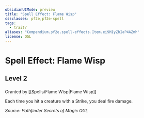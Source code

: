 ```yaml
---
obsidianUIMode: preview
title: "Spell Effect: Flame Wisp"
cssclasses: pf2e,pf2e-spell
tags:
  - trait/
aliases: "Compendium.pf2e.spell-effects.Item.ei9MIyZbIaP4AZmh"
license: OGL
---
```

# Spell Effect: Flame Wisp
## Level 2
### 






Granted by [[Spells/Flame Wisp|Flame Wisp]]

Each time you hit a creature with a Strike, you deal fire damage.

*Source: Pathfinder Secrets of Magic*
*OGL*